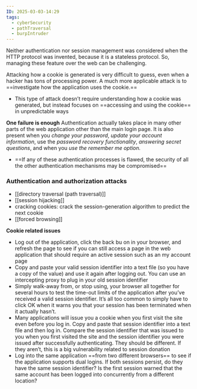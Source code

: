 ```yaml
---
ID: 2025-03-03-14:29
tags:
  - cyberSecurity
  - pathTraversal
  - burpIntruder
---
```

Neither authentication nor session management was considered when the HTTP protocol was invented, because it is a stateless protocol. So, managing these feature over the web can be challenging.

Attacking how a cookie is generated is very difficult to guess, even when a hacker has tons of processing power. A much more applicable attack is to ==investigate how the application uses the cookie.==
- This type of attack doesn’t require understanding how a cookie was generated, but instead focuses on ==accessing and using the cookie== in unpredictable ways

**One failure is enough**
Authentication actually takes place in many other parts of the web application other than the main login page. It is also present when you *change your password*, *update your account information*, use the *password recovery functionality*, *answering secret questions*, and when you *use the remember me option.*
- ==If any of these authentication processes is flawed, the security of all the other authentication mechanisms may be compromised==

### Authentication and authorization attacks
- [[directory traversal (path traversal)]]
- [[session hijacking]]
- cracking cookies: crack the session-generation algorithm to predict the next cookie
- [[forced browsing]]

**Cookie related issues**
- Log out of the application, click the back bu on in your browser, and refresh the page to see if you can still access a page in the web application that should require an active session such as an my account page
- Copy and paste your valid session identifier into a text file (so you have a copy of the value) and use it again after logging out. You can use an intercepting proxy to plug in your old session identifier
- Simply walk-away from, or stop using, your browser all together for several hours to test the time-out limits of the application after you’ve received a valid session identifier. It’s all too common to simply have to click OK when it warns you that your session has been terminated when it actually hasn’t.
- Many applications will issue you a cookie when you first visit the site even before you log in. Copy and paste that session identifier into a text file and then log in. Compare the session identifier that was issued to you when you first visited the site and the session identifier you were issued after successfully authenticating. They should be different. If they aren’t, this is a big vulnerability related to session donation
- Log into the same application ==from two different browsers== to see if the application supports dual logins. If both sessions persist, do they have the same session identifier? Is the first session warned that the same account has been logged into concurrently from a different location?
